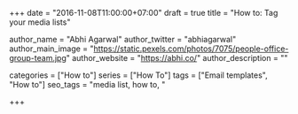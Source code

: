 +++
date = "2016-11-08T11:00:00+07:00"
draft = true
title = "How to: Tag your media lists"

author_name = "Abhi Agarwal"
author_twitter = "abhiagarwal"
author_main_image = "https://static.pexels.com/photos/7075/people-office-group-team.jpg"
author_website = "https://abhi.co/"
author_description = ""

categories = ["How to"]
series = ["How To"]
tags = ["Email templates", "How to"]
seo_tags = "media list, how to, "

+++
